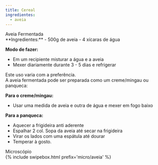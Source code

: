 ```yaml
---
title: Cereal
ingredientes:
  - aveia
---
```

<div class="content-receita" markdown="1" data-slug="{{ page.slug }}">
<div class="content-title">Aveia Fermentada</div>
**Ingredientes:**  
- 500g de aveia
- 4 xícaras de água

**Modo de fazer:**  
- Em um recipiente misturar a água e a aveia
- Mexer diariamente durante 3 - 5 dias e refrigerar

Este uso varia com a preferência.  
A aveia fermentada pode ser preparada como um creme/mingau ou panqueca:

**Para o creme/mingau:**  
- Usar uma medida de aveia e outra de água e mexer em fogo baixo

**Para a panqueca:**  
- Aquecer a frigideira anti aderente
- Espalhar 2 col. Sopa da aveia até secar na frigideira
- Virar os lados com uma espátula até dourar
- Temperar à gosto.
</div>

<div class="content-mapa" markdown="1" data-slug="{{ page.slug }}">
<div class="content-title">Microscópio</div>
  {% include swipebox.html prefix='micro/aveia' %}
</div>

